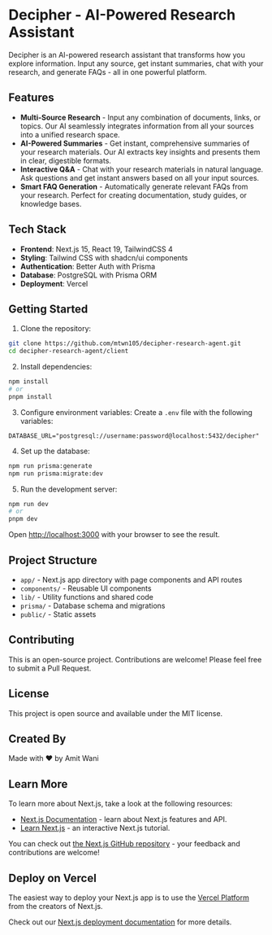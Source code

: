 # Decipher - AI-Powered Research Assistant

Decipher is an AI-powered research assistant that transforms how you explore information. Input any source, get instant summaries, chat with your research, and generate FAQs - all in one powerful platform.

## Features

- **Multi-Source Research** - Input any combination of documents, links, or topics. Our AI seamlessly integrates information from all your sources into a unified research space.
- **AI-Powered Summaries** - Get instant, comprehensive summaries of your research materials. Our AI extracts key insights and presents them in clear, digestible formats.
- **Interactive Q&A** - Chat with your research materials in natural language. Ask questions and get instant answers based on all your input sources.
- **Smart FAQ Generation** - Automatically generate relevant FAQs from your research. Perfect for creating documentation, study guides, or knowledge bases.

## Tech Stack

- **Frontend**: Next.js 15, React 19, TailwindCSS 4
- **Styling**: Tailwind CSS with shadcn/ui components
- **Authentication**: Better Auth with Prisma
- **Database**: PostgreSQL with Prisma ORM
- **Deployment**: Vercel

## Getting Started

1. Clone the repository:

```bash
git clone https://github.com/mtwn105/decipher-research-agent.git
cd decipher-research-agent/client
```

2. Install dependencies:

```bash
npm install
# or
pnpm install
```

3. Configure environment variables:
   Create a `.env` file with the following variables:

```
DATABASE_URL="postgresql://username:password@localhost:5432/decipher"
```

4. Set up the database:

```bash
npm run prisma:generate
npm run prisma:migrate:dev
```

5. Run the development server:

```bash
npm run dev
# or
pnpm dev
```

Open [http://localhost:3000](http://localhost:3000) with your browser to see the result.

## Project Structure

- `app/` - Next.js app directory with page components and API routes
- `components/` - Reusable UI components
- `lib/` - Utility functions and shared code
- `prisma/` - Database schema and migrations
- `public/` - Static assets

## Contributing

This is an open-source project. Contributions are welcome! Please feel free to submit a Pull Request.

## License

This project is open source and available under the MIT license.

## Created By

Made with ❤️ by Amit Wani

## Learn More

To learn more about Next.js, take a look at the following resources:

- [Next.js Documentation](https://nextjs.org/docs) - learn about Next.js features and API.
- [Learn Next.js](https://nextjs.org/learn) - an interactive Next.js tutorial.

You can check out [the Next.js GitHub repository](https://github.com/vercel/next.js) - your feedback and contributions are welcome!

## Deploy on Vercel

The easiest way to deploy your Next.js app is to use the [Vercel Platform](https://vercel.com/new?utm_medium=default-template&filter=next.js&utm_source=create-next-app&utm_campaign=create-next-app-readme) from the creators of Next.js.

Check out our [Next.js deployment documentation](https://nextjs.org/docs/app/building-your-application/deploying) for more details.
